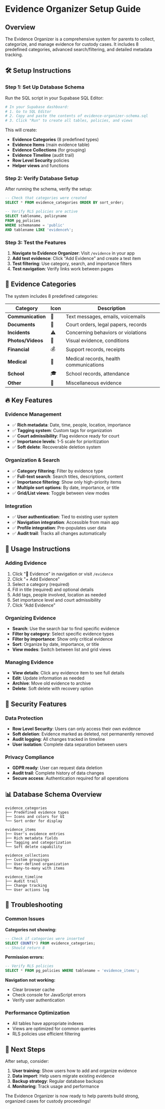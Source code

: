 # Evidence Organizer Setup Guide

## Overview
The Evidence Organizer is a comprehensive system for parents to collect, categorize, and manage evidence for custody cases. It includes 8 predefined categories, advanced search/filtering, and detailed metadata tracking.

## 🛠️ **Setup Instructions**

### Step 1: Set Up Database Schema
Run the SQL script in your Supabase SQL Editor:

```bash
# In your Supabase dashboard:
# 1. Go to SQL Editor
# 2. Copy and paste the contents of evidence-organizer-schema.sql
# 3. Click "Run" to create all tables, policies, and views
```

This will create:
- **Evidence Categories** (8 predefined types)
- **Evidence Items** (main evidence table)
- **Evidence Collections** (for grouping)
- **Evidence Timeline** (audit trail)
- **Row Level Security** policies
- **Helper views** and functions

### Step 2: Verify Database Setup
After running the schema, verify the setup:

```sql
-- Check that categories were created
SELECT * FROM evidence_categories ORDER BY sort_order;

-- Verify RLS policies are active
SELECT tablename, policyname 
FROM pg_policies 
WHERE schemaname = 'public' 
AND tablename LIKE 'evidence%';
```

### Step 3: Test the Features
1. **Navigate to Evidence Organizer**: Visit `/evidence` in your app
2. **Add test evidence**: Click "Add Evidence" and create a test item
3. **Test filtering**: Use category, search, and importance filters
4. **Test navigation**: Verify links work between pages

## 📂 **Evidence Categories**

The system includes 8 predefined categories:

| Category | Icon | Description |
|----------|------|-------------|
| **Communication** | 💬 | Text messages, emails, voicemails |
| **Documents** | 📄 | Court orders, legal papers, records |
| **Incidents** | ⚠️ | Concerning behaviors or violations |
| **Photos/Videos** | 📸 | Visual evidence, conditions |
| **Financial** | 💰 | Support records, receipts |
| **Medical** | 🏥 | Medical records, health communications |
| **School** | 🎓 | School records, attendance |
| **Other** | 📁 | Miscellaneous evidence |

## 🔥 **Key Features**

### **Evidence Management**
- ✅ **Rich metadata**: Date, time, people, location, importance
- ✅ **Tagging system**: Custom tags for organization
- ✅ **Court admissibility**: Flag evidence ready for court
- ✅ **Importance levels**: 1-5 scale for prioritization
- ✅ **Soft delete**: Recoverable deletion system

### **Organization & Search**
- ✅ **Category filtering**: Filter by evidence type
- ✅ **Full-text search**: Search titles, descriptions, content
- ✅ **Importance filtering**: Show only high-priority items
- ✅ **Multiple sort options**: By date, importance, or title
- ✅ **Grid/List views**: Toggle between view modes

### **Integration**
- ✅ **User authentication**: Tied to existing user system
- ✅ **Navigation integration**: Accessible from main app
- ✅ **Profile integration**: Pre-populates user data
- ✅ **Audit trail**: Tracks all changes automatically

## 🚀 **Usage Instructions**

### **Adding Evidence**
1. Click "📂 Evidence" in navigation or visit `/evidence`
2. Click "+ Add Evidence"
3. Select a category (required)
4. Fill in title (required) and optional details
5. Add tags, people involved, location as needed
6. Set importance level and court admissibility
7. Click "Add Evidence"

### **Organizing Evidence**
- **Search**: Use the search bar to find specific evidence
- **Filter by category**: Select specific evidence types
- **Filter by importance**: Show only critical evidence
- **Sort**: Organize by date, importance, or title
- **View modes**: Switch between list and grid views

### **Managing Evidence**
- **View details**: Click any evidence item to see full details
- **Edit**: Update information as needed
- **Archive**: Move old evidence to archive
- **Delete**: Soft delete with recovery option

## 🔐 **Security Features**

### **Data Protection**
- **Row Level Security**: Users can only access their own evidence
- **Soft deletion**: Evidence marked as deleted, not permanently removed
- **Audit logging**: All changes tracked in timeline
- **User isolation**: Complete data separation between users

### **Privacy Compliance**
- **GDPR ready**: User can request data deletion
- **Audit trail**: Complete history of data changes
- **Secure access**: Authentication required for all operations

## 📊 **Database Schema Overview**

```
evidence_categories
├── Predefined evidence types
├── Icons and colors for UI
└── Sort order for display

evidence_items
├── User's evidence entries
├── Rich metadata fields
├── Tagging and categorization
└── Soft delete capability

evidence_collections
├── Custom groupings
├── User-defined organization
└── Many-to-many with items

evidence_timeline
├── Audit trail
├── Change tracking
└── User actions log
```

## 🔧 **Troubleshooting**

### **Common Issues**

**Categories not showing:**
```sql
-- Check if categories were inserted
SELECT COUNT(*) FROM evidence_categories;
-- Should return 8
```

**Permission errors:**
```sql
-- Verify RLS policies
SELECT * FROM pg_policies WHERE tablename = 'evidence_items';
```

**Navigation not working:**
- Clear browser cache
- Check console for JavaScript errors
- Verify user authentication

### **Performance Optimization**
- All tables have appropriate indexes
- Views are optimized for common queries
- RLS policies use efficient filtering

## 🎯 **Next Steps**

After setup, consider:
1. **User training**: Show users how to add and organize evidence
2. **Data import**: Help users migrate existing evidence
3. **Backup strategy**: Regular database backups
4. **Monitoring**: Track usage and performance

The Evidence Organizer is now ready to help parents build strong, organized cases for custody proceedings! 